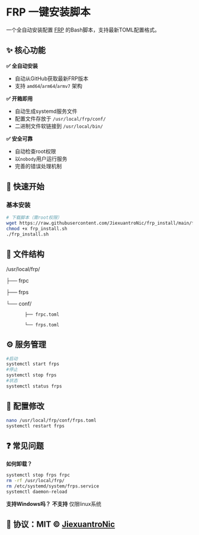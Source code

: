 # FRP 一键安装脚本

一个全自动安装配置 [FRP](https://github.com/fatedier/frp) 的Bash脚本，支持最新TOML配置格式。

## ✨ 核心功能

**✅ 全自动安装**  
- 自动从GitHub获取最新FRP版本  
- 支持 `amd64`/`arm64`/`armv7` 架构  

**✅ 开箱即用**  
- 自动生成systemd服务文件  
- 配置文件存放于 `/usr/local/frp/conf/`  
- 二进制文件软链接到 `/usr/local/bin/`  

**✅ 安全可靠**  
- 自动检查root权限  
- 以`nobody`用户运行服务  
- 完善的错误处理机制  

## 🚀 快速开始

### 基本安装
```bash
# 下载脚本（需root权限）
wget https://raw.githubusercontent.com/JiexuantroNic/frp_install/main/frp_install.sh
chmod +x frp_install.sh
./frp_install.sh
```

## 📂 文件结构
/usr/local/frp/

├── frpc

├── frps

└── conf/

           ├── frpc.toml
    
           └── frps.toml

## ⚙️ 服务管理
```bash
#启动
systemctl start frps
#停止
systemctl stop frps
#状态
systemctl status frps
```
## 🔧 配置修改
```bash
nano /usr/local/frp/conf/frps.toml
systemctl restart frps
```

## ❓ 常见问题
**如何卸载？**
```bash
systemctl stop frps frpc
rm -rf /usr/local/frp/
rm /etc/systemd/system/frps.service
systemctl daemon-reload
```
**支持Windows吗？**
**不支持** 仅限linux系统

## 📜 ​​协议​​：MIT © [JiexuantroNic](https://github.com/JiexuantroNic)
